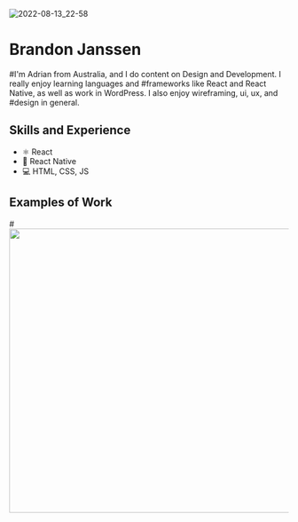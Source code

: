 ![2022-08-13_22-58](https://user-images.githubusercontent.com/66816413/189488872-917b9f34-01bc-4b61-886d-c3d5339b6075.png)


# Brandon Janssen
#I'm Adrian from Australia, and I do content on Design and Development. I really enjoy learning languages and #frameworks like React and React Native, as well as work in WordPress. I also enjoy wireframing, ui, ux, and #design in general. 

## Skills and Experience
* ⚛ React
* 📱 React Native
* 💻 HTML, CSS, JS

## Examples of Work
#<img src="https://github.com/adriantwarog/adriantwarog/blob/master/covid19.gif" width="512" >
